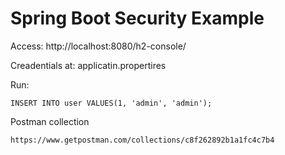# Spring Boot Security Example

Access:
http://localhost:8080/h2-console/

Creadentials at:
applicatin.propertires

Run:
```SQL:
INSERT INTO user VALUES(1, 'admin', 'admin');
```

Postman collection
```
https://www.getpostman.com/collections/c8f262892b1a1fc4c7b4
```

